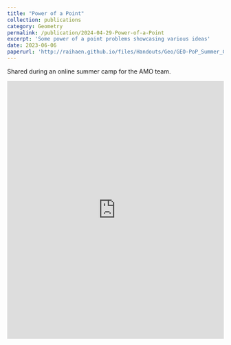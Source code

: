 ```yaml
---
title: "Power of a Point"
collection: publications
category: Geometry
permalink: /publication/2024-04-29-Power-of-a-Point
excerpt: 'Some power of a point problems showcasing various ideas'
date: 2023-06-06
paperurl: 'http://raihaen.github.io/files/Handouts/Geo/GEO-PoP_Summer_Camp-082023.pdf'
---
```


Shared during an online summer camp for the AMO team.

<embed src="http://raihaen.github.io/files/Handouts/Geo/GEO-PoP_Summer_Camp-082023.pdf" type="application/pdf" width="100%" height="600px" />
